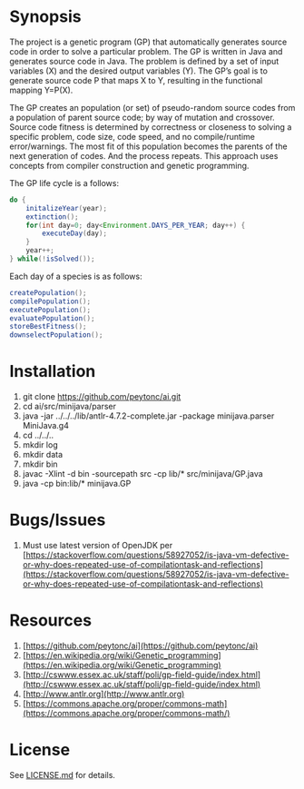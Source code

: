 # Synopsis #

The project is a genetic program (GP) that automatically generates source code in order to solve a particular problem. The GP is written in Java and generates source code in Java. The problem is defined by a set of input variables (X) and the desired output variables (Y). The GP’s goal is to generate source code P that maps X to Y, resulting in the functional mapping Y=P(X).

The GP creates an population (or set) of pseudo-random source codes from a population of parent source code; by way of mutation and crossover. Source code fitness is determined by correctness or closeness to solving a specific problem, code size, code speed, and no compile/runtime error/warnings. The most fit of this population becomes the parents of the next generation of codes. And the process repeats. This approach uses concepts from compiler construction and genetic programming.

The GP life cycle is a follows:
```java
do {
	initalizeYear(year);
	extinction();
	for(int day=0; day<Environment.DAYS_PER_YEAR; day++) {
		executeDay(day);
	}
	year++;
} while(!isSolved());
```

Each day of a species is as follows:
```java
createPopulation();
compilePopulation();
executePopulation();
evaluatePopulation();
storeBestFitness();
downselectPopulation();
```

# Installation #

1. git clone https://github.com/peytonc/ai.git
2. cd ai/src/minijava/parser
3. java -jar ../../../lib/antlr-4.7.2-complete.jar -package minijava.parser MiniJava.g4
4. cd ../../..
5. mkdir log
6. mkdir data
7. mkdir bin
8. javac -Xlint -d bin -sourcepath src -cp lib/\* src/minijava/GP.java
9. java -cp bin:lib/\* minijava.GP

# Bugs/Issues #
1. Must use latest version of OpenJDK per [https://stackoverflow.com/questions/58927052/is-java-vm-defective-or-why-does-repeated-use-of-compilationtask-and-reflections](https://stackoverflow.com/questions/58927052/is-java-vm-defective-or-why-does-repeated-use-of-compilationtask-and-reflections)

# Resources #

1. [https://github.com/peytonc/ai](https://github.com/peytonc/ai)
2. [https://en.wikipedia.org/wiki/Genetic_programming](https://en.wikipedia.org/wiki/Genetic_programming)
3. [http://cswww.essex.ac.uk/staff/poli/gp-field-guide/index.html](http://cswww.essex.ac.uk/staff/poli/gp-field-guide/index.html)
4. [http://www.antlr.org](http://www.antlr.org)
5. [https://commons.apache.org/proper/commons-math](https://commons.apache.org/proper/commons-math/)

# License #

See [LICENSE.md](LICENSE.md) for details.
